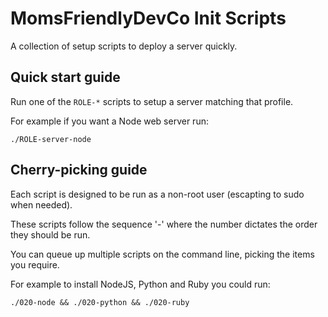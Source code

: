 MomsFriendlyDevCo Init Scripts
==============================
A collection of setup scripts to deploy a server quickly.



Quick start guide
-----------------
Run one of the `ROLE-*` scripts to setup a server matching that profile.

For example if you want a Node web server run:

	./ROLE-server-node


Cherry-picking guide
--------------------
Each script is designed to be run as a non-root user (escapting to sudo when needed).

These scripts follow the sequence '<run order>-<item>' where the number dictates the order they should be run.

You can queue up multiple scripts on the command line, picking the items you require.

For example to install NodeJS, Python and Ruby you could run:

	./020-node && ./020-python && ./020-ruby
